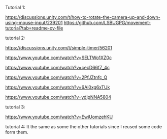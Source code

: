 Tutorial 1:

https://discussions.unity.com/t/how-to-rotate-the-camera-up-and-down-using-mouse-input/239201
https://github.com/LSBUGPG/movement-tutorial?tab=readme-ov-file


tutorial 2:

https://discussions.unity.com/t/simple-timer/56201

https://www.youtube.com/watch?v=SELTWo1XZ0c

https://www.youtube.com/watch?v=cecD66fZ_4c

https://www.youtube.com/watch?v=2PfJZtnfc_Q

https://www.youtube.com/watch?v=6Ai0xg6xTUk

https://www.youtube.com/watch?v=ydjpNNA5804


tutorial 3:

https://www.youtube.com/watch?v=EwiUomzehKU


tutorial 4:
It the same as some the other tutorials since I reused some code form them.
